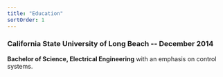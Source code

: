 ```yaml
---
title: "Education"
sortOrder: 1
---
```

### California State University of Long Beach -- December 2014
**Bachelor of Science, Electrical Engineering** with an emphasis on control systems. 